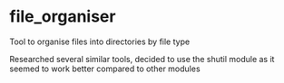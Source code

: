 # file_organiser
Tool to organise files into directories by file type

Researched several similar tools, decided to use the shutil module as it seemed to work better compared to other modules

